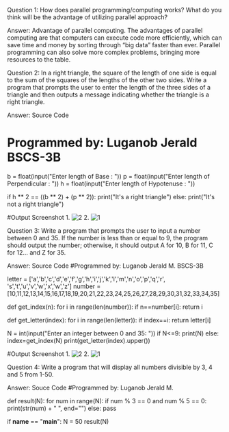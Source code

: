 Question 1: How does parallel programming/computing works? What do you think 
will be the advantage of utilizing parallel approach?

Answer: Advantage of parallel computing. The advantages of parallel computing are that computers can execute code more efficiently,
which can save time and money by sorting through “big data” faster than ever.
Parallel programming can also solve more complex problems, bringing more resources to the table.

Question 2:
In a right triangle, the square of the length of one side is equal to the 
sum of the squares of the lengths of the other two sides. Write a 
program that prompts the user to enter the length of the three sides of 
a triangle and then outputs a message indicating whether the triangle 
is a right triangle. 

Answer: Source Code
# Programmed by: Luganob Jerald BSCS-3B

b = float(input("Enter length of Base : "))
p = float(input("Enter length of Perpendicular : "))
h = float(input("Enter length of Hypotenuse : "))

if h ** 2 == ((b ** 2) + (p ** 2)):
    print("It's a right triangle")
else:
    print("It's not a right triangle")


#Output Screenshot
1.
![2](https://user-images.githubusercontent.com/89097911/181267990-f4c2652c-1d79-44db-836a-7d34234af79f.png)
2.
![1](https://user-images.githubusercontent.com/89097911/181268000-2d2f026b-2eaa-47cb-b00a-9b55f392bdb7.png)



Question 3:
Write a program that prompts the user to input a number between 0 
and 35. If the number is less than or equal to 9, the program should 
output the number; otherwise, it should output A for 10, B for 11, C for 
12… and Z for 35. 

Answer: Source Code
#Programmed by: Luganob Jerald M. BSCS-3B

letter = ['a','b','c','d','e','f','g','h','i','j','k','l','m','n','o','p','q','r', 's','t','u','v','w','x','w','z']
number = [10,11,12,13,14,15,16,17,18,19,20,21,22,23,24,25,26,27,28,29,30,31,32,33,34,35]

def get_index(n):
    for i in range(len(number)):
        if n==number[i]:
            return i


def get_letter(index):
    for i in range(len(letter)):
        if index==i:
            return letter[i]

N = int(input("Enter an integer between 0 and 35: "))
if N<=9:
    print(N)
else:
    index=get_index(N)
    print(get_letter(index).upper())

#Output Screenshot
1.
![2](https://user-images.githubusercontent.com/89097911/181268783-65d2e1a0-288e-46ad-b383-a0262bb5efd0.png)
2.
![1](https://user-images.githubusercontent.com/89097911/181268789-858a9452-36fd-48d8-914b-5dae3c4e4704.png)



Question 4: Write a program that will display all numbers divisible by 3, 4 and 5 from 1-50.

Answer: Souce Code
#Programmed by: Luganob Jerald M.

def result(N):
    for num in range(N):
        if num % 3 == 0 and num % 5 == 0:
            print(str(num) + " ", end="")
        else:
            pass

if __name__ == "__main__":
    N = 50
    result(N)

